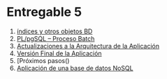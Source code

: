 # Entregable 5

1. [índices y otros objetos BD](../Monografía/CAP7/7.md)
2. [PL/pgSQL – Proceso Batch](../Monografía/CAP8/8.md)
3. [Actualizaciones a la Arquitectura de la Aplicación](../Monografía/CAP9/9.md)
4. [Versión Final de la Aplicación]()
5. [Próximos pasos()
6. [Aplicación de una base de datos NoSQL](../Monografía/CAP10/10.md)

